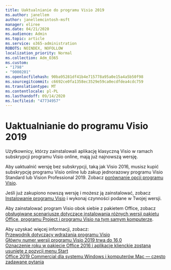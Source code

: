 ```yaml
---
title: Uaktualnianie do programu Visio 2019
ms.author: janellem
author: janellemcintosh-msft
manager: eliree
ms.date: 04/21/2020
ms.audience: Admin
ms.topic: article
ms.service: o365-administration
ROBOTS: NOINDEX, NOFOLLOW
localization_priority: Normal
ms.collection: Adm_O365
ms.custom:
- "1798"
- "9000201"
ms.openlocfilehash: 90ba95281df41b4e715778a95a0e15a4a5b50f98
ms.sourcegitcommit: c6692ce0fa1358ec3529e59ca0ecdfdea4cdc759
ms.translationtype: MT
ms.contentlocale: pl-PL
ms.lasthandoff: 09/14/2020
ms.locfileid: "47734957"
---
```

# <a name="upgrade-to-visio-2019"></a>Uaktualnianie do programu Visio 2019

Użytkownicy, którzy zainstalowali aplikację klasyczną Visio w ramach subskrypcji programu Visio online, mają już najnowszą wersję. 

Aby uaktualnić wersję bez subskrypcji, taką jak Visio 2016, musisz kupić subskrypcję programu Visio online lub zakup jednorazowy programu Visio Standard lub Vision Professional 2019. Zobacz [porównanie opcji programu Visio](https://products.office.com/visio/microsoft-visio-plans-and-pricing-compare-visio-options).

Jeśli już zakupiono nowszą wersję i możesz ją zainstalować, zobacz [Instalowanie programu Visio](https://support.office.com/article/f98f21e3-aa02-4827-9167-ddab5b025710?wt.mc_id=OfficeAdm_ClientDIA_Alchemy1798) i wykonaj czynności podane w Twojej wersji. 

Aby zainstalować program Visio obok siebie z pakietem Office, zobacz [obsługiwane scenariusze dotyczące instalowania różnych wersji pakietu Office, programu Project i programu Visio na tym samym komputerze](https://docs.microsoft.com/deployoffice/install-different-office-visio-and-project-versions-on-the-same-computer).

Aby uzyskać więcej informacji, zobacz:<br>
[Przewodnik dotyczący wdrażania programu Visio](https://docs.microsoft.com/deployoffice/deployment-guide-for-visio)<br>
[Główny numer wersji programu Visio 2019 trwa do 16,0](https://docs.microsoft.com/deployoffice/office2019/overview#whats-stayed-the-same-in-office-2019)<br>
[Oznaczenie roku w pakiecie Office 2016 i aplikacje klienckie zostaną usunięte z pozycji menu Start](https://support.office.com/article/8fe5e052-76d2-49de-af30-2e84ed3da907?wt.mc_id=OfficeAdm_ClientDIA_Alchemy1798)<br>
[Office 2019 Commercial dla systemu Windows i komputerów Mac — często zadawane pytania](https://support.microsoft.com/help/4133312) 
